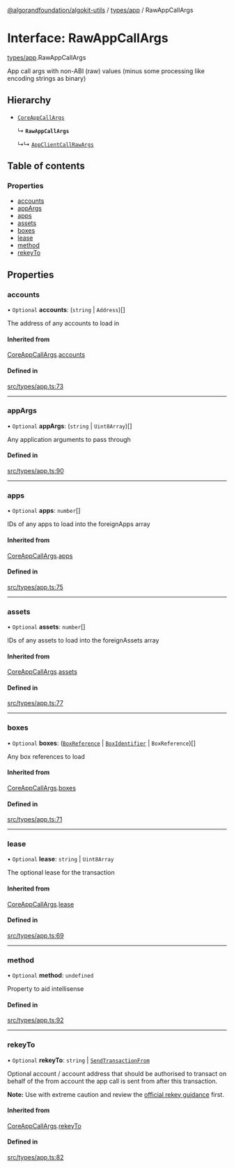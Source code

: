 [@algorandfoundation/algokit-utils](../README.md) / [types/app](../modules/types_app.md) / RawAppCallArgs

# Interface: RawAppCallArgs

[types/app](../modules/types_app.md).RawAppCallArgs

App call args with non-ABI (raw) values (minus some processing like encoding strings as binary)

## Hierarchy

- [`CoreAppCallArgs`](types_app.CoreAppCallArgs.md)

  ↳ **`RawAppCallArgs`**

  ↳↳ [`AppClientCallRawArgs`](types_app_client.AppClientCallRawArgs.md)

## Table of contents

### Properties

- [accounts](types_app.RawAppCallArgs.md#accounts)
- [appArgs](types_app.RawAppCallArgs.md#appargs)
- [apps](types_app.RawAppCallArgs.md#apps)
- [assets](types_app.RawAppCallArgs.md#assets)
- [boxes](types_app.RawAppCallArgs.md#boxes)
- [lease](types_app.RawAppCallArgs.md#lease)
- [method](types_app.RawAppCallArgs.md#method)
- [rekeyTo](types_app.RawAppCallArgs.md#rekeyto)

## Properties

### accounts

• `Optional` **accounts**: (`string` \| `Address`)[]

The address of any accounts to load in

#### Inherited from

[CoreAppCallArgs](types_app.CoreAppCallArgs.md).[accounts](types_app.CoreAppCallArgs.md#accounts)

#### Defined in

[src/types/app.ts:73](https://github.com/joe-p/algokit-utils-ts/blob/main/src/types/app.ts#L73)

___

### appArgs

• `Optional` **appArgs**: (`string` \| `Uint8Array`)[]

Any application arguments to pass through

#### Defined in

[src/types/app.ts:90](https://github.com/joe-p/algokit-utils-ts/blob/main/src/types/app.ts#L90)

___

### apps

• `Optional` **apps**: `number`[]

IDs of any apps to load into the foreignApps array

#### Inherited from

[CoreAppCallArgs](types_app.CoreAppCallArgs.md).[apps](types_app.CoreAppCallArgs.md#apps)

#### Defined in

[src/types/app.ts:75](https://github.com/joe-p/algokit-utils-ts/blob/main/src/types/app.ts#L75)

___

### assets

• `Optional` **assets**: `number`[]

IDs of any assets to load into the foreignAssets array

#### Inherited from

[CoreAppCallArgs](types_app.CoreAppCallArgs.md).[assets](types_app.CoreAppCallArgs.md#assets)

#### Defined in

[src/types/app.ts:77](https://github.com/joe-p/algokit-utils-ts/blob/main/src/types/app.ts#L77)

___

### boxes

• `Optional` **boxes**: ([`BoxReference`](types_app.BoxReference.md) \| [`BoxIdentifier`](../modules/types_app.md#boxidentifier) \| `BoxReference`)[]

Any box references to load

#### Inherited from

[CoreAppCallArgs](types_app.CoreAppCallArgs.md).[boxes](types_app.CoreAppCallArgs.md#boxes)

#### Defined in

[src/types/app.ts:71](https://github.com/joe-p/algokit-utils-ts/blob/main/src/types/app.ts#L71)

___

### lease

• `Optional` **lease**: `string` \| `Uint8Array`

The optional lease for the transaction

#### Inherited from

[CoreAppCallArgs](types_app.CoreAppCallArgs.md).[lease](types_app.CoreAppCallArgs.md#lease)

#### Defined in

[src/types/app.ts:69](https://github.com/joe-p/algokit-utils-ts/blob/main/src/types/app.ts#L69)

___

### method

• `Optional` **method**: `undefined`

Property to aid intellisense

#### Defined in

[src/types/app.ts:92](https://github.com/joe-p/algokit-utils-ts/blob/main/src/types/app.ts#L92)

___

### rekeyTo

• `Optional` **rekeyTo**: `string` \| [`SendTransactionFrom`](../modules/types_transaction.md#sendtransactionfrom)

Optional account / account address that should be authorised to transact on behalf of the from account the app call is sent from after this transaction.

**Note:** Use with extreme caution and review the [official rekey guidance](https://developer.algorand.org/docs/get-details/accounts/rekey/) first.

#### Inherited from

[CoreAppCallArgs](types_app.CoreAppCallArgs.md).[rekeyTo](types_app.CoreAppCallArgs.md#rekeyto)

#### Defined in

[src/types/app.ts:82](https://github.com/joe-p/algokit-utils-ts/blob/main/src/types/app.ts#L82)
